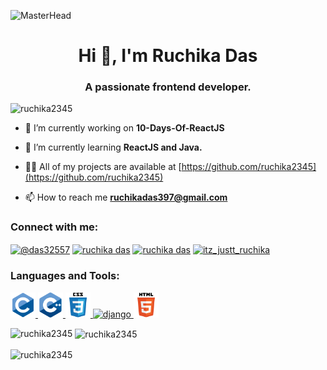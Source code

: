 ![MasterHead](https://3.bp.blogspot.com/-dB6ndKqIAuI/XdWeOASO5AI/AAAAAAAANZA/MSbT9mh6bukxkI-tqnu_GARIZZV5WNVhQCLcBGAsYHQ/s1600/image1.gif)
<h1 align="center">Hi 👋, I'm Ruchika Das</h1>
<h3 align="center">A passionate frontend developer.</h3>


<p align="left"> <img src="https://komarev.com/ghpvc/?username=ruchika2345&label=Profile%20views&color=0e75b6&style=flat" alt="ruchika2345" /> </p>

- 🔭 I’m currently working on **10-Days-Of-ReactJS**

- 🌱 I’m currently learning **ReactJS and Java.**

- 👨‍💻 All of my projects are available at [https://github.com/ruchika2345](https://github.com/ruchika2345)

- 📫 How to reach me **ruchikadas397@gmail.com**

<h3 align="left">Connect with me:</h3>
<p align="left">
<a href="https://twitter.com/@das32557" target="blank"><img align="center" src="https://raw.githubusercontent.com/rahuldkjain/github-profile-readme-generator/master/src/images/icons/Social/twitter.svg" alt="@das32557" height="30" width="40" /></a>
<a href="https://www.linkedin.com" target="blank"><img align="center" src="https://raw.githubusercontent.com/rahuldkjain/github-profile-readme-generator/master/src/images/icons/Social/linked-in-alt.svg" alt="ruchika das" height="30" width="40" /></a>
<a href="https://www.facebook.com" target="blank"><img align="center" src="https://raw.githubusercontent.com/rahuldkjain/github-profile-readme-generator/master/src/images/icons/Social/facebook.svg" alt="ruchika das" height="30" width="40" /></a>
<a href="https://instagram.com/itz_justt_ruchika" target="blank"><img align="center" src="https://raw.githubusercontent.com/rahuldkjain/github-profile-readme-generator/master/src/images/icons/Social/instagram.svg" alt="itz_justt_ruchika" height="30" width="40" /></a>
</p>

<h3 align="left">Languages and Tools:</h3>
<p align="left"> <a href="https://www.cprogramming.com/" target="_blank" rel="noreferrer"> <img src="https://raw.githubusercontent.com/devicons/devicon/master/icons/c/c-original.svg" alt="c" width="40" height="40"/> </a> <a href="https://www.w3schools.com/cpp/" target="_blank" rel="noreferrer"> <img src="https://raw.githubusercontent.com/devicons/devicon/master/icons/cplusplus/cplusplus-original.svg" alt="cplusplus" width="40" height="40"/> </a> <a href="https://www.w3schools.com/css/" target="_blank" rel="noreferrer"> <img src="https://raw.githubusercontent.com/devicons/devicon/master/icons/css3/css3-original-wordmark.svg" alt="css3" width="40" height="40"/> </a> <a href="https://www.djangoproject.com/" target="_blank" rel="noreferrer"> <img src="https://cdn.worldvectorlogo.com/logos/django.svg" alt="django" width="40" height="40"/> </a> <a href="https://www.w3.org/html/" target="_blank" rel="noreferrer"> <img src="https://raw.githubusercontent.com/devicons/devicon/master/icons/html5/html5-original-wordmark.svg" alt="html5" width="40" height="40"/> </a> </p>

<p><img align="left" src="https://github-readme-stats.vercel.app/api/top-langs?username=ruchika2345&show_icons=true&locale=en&layout=compact" alt="ruchika2345" /></p>

<p>&nbsp;<img align="center" src="https://github-readme-stats.vercel.app/api?username=ruchika2345&show_icons=true&locale=en" alt="ruchika2345" /></p>

<p><img align="center" src="https://github-readme-streak-stats.herokuapp.com/?user=ruchika2345&" alt="ruchika2345" /></p>
